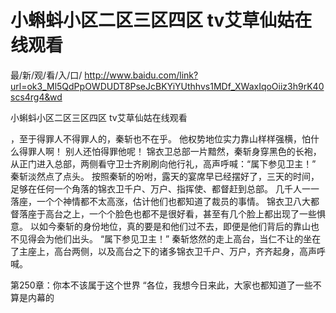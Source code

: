 # 小蝌蚪小区二区三区四区 tv艾草仙姑在线观看

最/新/观/看/入/口/ http://www.baidu.com/link?url=ok3_Ml5QdPpOWDUDT8PseJcBKYiYUthhvs1MDf_XWaxIqoOiiz3h9rK40scs4rg4&wd

小蝌蚪小区二区三区四区 tv艾草仙姑在线观看
 
  ，至于得罪人不得罪人的，秦斩也不在乎。
    他权势地位实力靠山样样强横，怕什么得罪人啊！
    别人还怕得罪他呢！
    锦衣卫总部一片黯然，秦斩身穿黑色的长袍，从正门进入总部，两侧看守卫士齐刷刷向他行礼，高声呼喊：“属下参见卫主！”
    秦斩淡然点了点头。
    按照秦斩的吩咐，露天的宴席早已经摆好了，三天的时间，足够在任何一个角落的锦衣卫千户、万户、指挥使、都督赶到总部。
    几千人一一落座，一个个神情都不太高涨，估计他们也都知道了裁员的事情。
    锦衣卫八大都督落座于高台之上，一个个脸色也都不是很好看，甚至有几个脸上都出现了一些惧意。
    以如今秦斩的身份地位，真的要是和他们过不去，即便是他们背后的靠山也不见得会为他们出头。
    “属下参见卫主！”
    秦斩悠然的走上高台，当仁不让的坐在了主座上，高台两侧，以及高台之下的诸多锦衣卫千户、万户，齐齐起身，高声呼喊。

第250章：你本不该属于这个世界
    “各位，我想今日来此，大家也都知道了一些不算是内幕的
